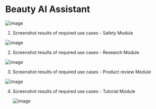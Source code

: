 # Beauty AI Assistant 

![image](https://github.com/ShilpaBai/Beauty_AI_298_T5/assets/113278165/e62e45ec-142a-4ffe-99dc-b409521d6585)

1. Screenshot results of required use cases - Safety Module

![image](https://github.com/ShilpaBai/Beauty_AI_298_T5/assets/113278165/bf3911fe-9e4f-4553-b5a6-e45c1efdaace)

2. Screenshot results of required use cases - Research Module

![image](https://github.com/ShilpaBai/Beauty_AI_298_T5/assets/113278165/8f71af90-4557-46b0-981d-36af461bb1ac)

3. Screenshot results of required use cases - Product review Module

![image](https://github.com/ShilpaBai/Beauty_AI_298_T5/assets/113278165/a202ad1a-e443-49d2-b395-08c6e645a107)

4. Screenshot results of required use cases - Tutorial Module

   ![image](https://github.com/ShilpaBai/Beauty_AI_298_T5/assets/113278165/ddd6de22-e058-4679-bad3-53a4df30a772)






